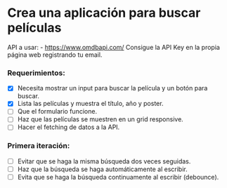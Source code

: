 # Crea una aplicación para buscar películas

API a usar: - https://www.omdbapi.com/
Consigue la API Key en la propia página web registrando tu email.

### Requerimientos:

- [X] Necesita mostrar un input para buscar la película y un botón para buscar.
- [X] Lista las películas y muestra el título, año y poster.
- [ ] Que el formulario funcione.
- [ ] Haz que las películas se muestren en un grid responsive.
- [ ] Hacer el fetching de datos a la API.

### Primera iteración:
- [ ] Evitar que se haga la misma búsqueda dos veces seguidas.
- [ ] Haz que la búsqueda se haga automáticamente al escribir.
- [ ] Evita que se haga la búsqueda continuamente al escribir (debounce).
